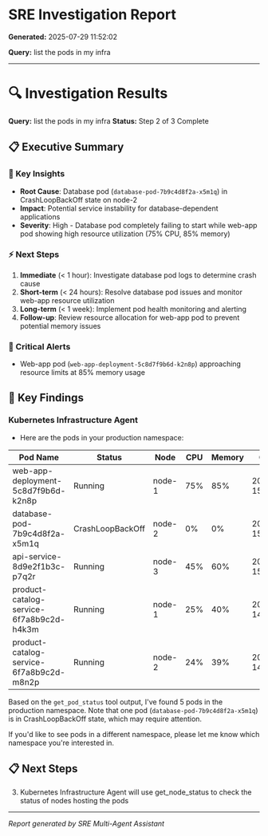# SRE Investigation Report

**Generated:** 2025-07-29 11:52:02

**Query:** list the pods in my infra

---

# 🔍 Investigation Results

**Query:** list the pods in my infra
**Status:** Step 2 of 3 Complete

## 📋 Executive Summary

### 🎯 Key Insights
- **Root Cause**: Database pod (`database-pod-7b9c4d8f2a-x5m1q`) in CrashLoopBackOff state on node-2
- **Impact**: Potential service instability for database-dependent applications
- **Severity**: High - Database pod completely failing to start while web-app pod showing high resource utilization (75% CPU, 85% memory)

### ⚡ Next Steps
1. **Immediate** (< 1 hour): Investigate database pod logs to determine crash cause
2. **Short-term** (< 24 hours): Resolve database pod issues and monitor web-app resource utilization
3. **Long-term** (< 1 week): Implement pod health monitoring and alerting
4. **Follow-up**: Review resource allocation for web-app pod to prevent potential memory issues

### 🚨 Critical Alerts
- Web-app pod (`web-app-deployment-5c8d7f9b6d-k2n8p`) approaching resource limits at 85% memory usage

## 🎯 Key Findings

### Kubernetes Infrastructure Agent
- Here are the pods in your production namespace:

| Pod Name | Status | Node | CPU | Memory | Created At |
|----------|--------|------|-----|--------|------------|
| web-app-deployment-5c8d7f9b6d-k2n8p | Running | node-1 | 75% | 85% | 2024-01-15T10:30:00Z |
| database-pod-7b9c4d8f2a-x5m1q | CrashLoopBackOff | node-2 | 0% | 0% | 2024-01-15T09:15:00Z |
| api-service-8d9e2f1b3c-p7q2r | Running | node-3 | 45% | 60% | 2024-01-15T08:00:00Z |
| product-catalog-service-6f7a8b9c2d-h4k3m | Running | node-1 | 25% | 40% | 2024-01-14T06:00:00Z |
| product-catalog-service-6f7a8b9c2d-m8n2p | Running | node-2 | 24% | 39% | 2024-01-14T06:00:00Z |

Based on the `get_pod_status` tool output, I've found 5 pods in the production namespace. Note that one pod (`database-pod-7b9c4d8f2a-x5m1q`) is in CrashLoopBackOff state, which may require attention.

If you'd like to see pods in a different namespace, please let me know which namespace you're interested in.

## 📋 Next Steps

3. Kubernetes Infrastructure Agent will use get_node_status to check the status of nodes hosting the pods


---
*Report generated by SRE Multi-Agent Assistant*
